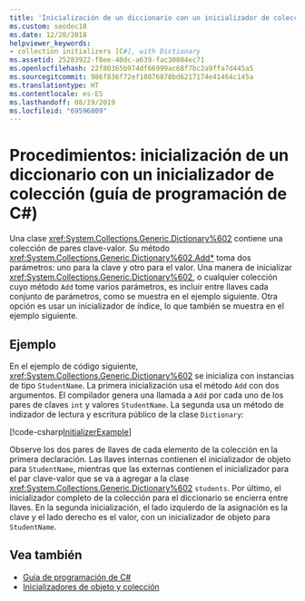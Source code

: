 ```yaml
---
title: 'Inicialización de un diccionario con un inicializador de colección: Guía de programación de C#'
ms.custom: seodec18
ms.date: 12/20/2018
helpviewer_keywords:
- collection initializers [C#], with Dictionary
ms.assetid: 25283922-f8ee-40dc-a639-fac30804ec71
ms.openlocfilehash: 22f80365b974df66999ac68f7bc2a9ffa7d445a5
ms.sourcegitcommit: 986f836f72ef10876878bd6217174e41464c145a
ms.translationtype: HT
ms.contentlocale: es-ES
ms.lasthandoff: 08/19/2019
ms.locfileid: "69596809"
---
```

# <a name="how-to-initialize-a-dictionary-with-a-collection-initializer-c-programming-guide"></a>Procedimientos: inicialización de un diccionario con un inicializador de colección (guía de programación de C#)

Una clase <xref:System.Collections.Generic.Dictionary%602> contiene una colección de pares clave-valor. Su método <xref:System.Collections.Generic.Dictionary%602.Add*> toma dos parámetros: uno para la clave y otro para el valor. Una manera de inicializar <xref:System.Collections.Generic.Dictionary%602>, o cualquier colección cuyo método `Add` tome varios parámetros, es incluir entre llaves cada conjunto de parámetros, como se muestra en el ejemplo siguiente. Otra opción es usar un inicializador de índice, lo que también se muestra en el ejemplo siguiente.

## <a name="example"></a>Ejemplo

En el ejemplo de código siguiente, <xref:System.Collections.Generic.Dictionary%602> se inicializa con instancias de tipo `StudentName`.  La primera inicialización usa el método `Add` con dos argumentos. El compilador genera una llamada a `Add` por cada uno de los pares de claves `int` y valores `StudentName`. La segunda usa un método de indizador de lectura y escritura público de la clase `Dictionary`:

[!code-csharp[InitializerExample](../../../../samples/snippets/csharp/programming-guide/classes-and-structs/object-collection-initializers/HowToDictionaryInitializer.cs#HowToDictionaryInitializer)]  

Observe los dos pares de llaves de cada elemento de la colección en la primera declaración. Las llaves internas contienen el inicializador de objeto para `StudentName`, mientras que las externas contienen el inicializador para el par clave-valor que se va a agregar a la clase <xref:System.Collections.Generic.Dictionary%602> `students`. Por último, el inicializador completo de la colección para el diccionario se encierra entre llaves. En la segunda inicialización, el lado izquierdo de la asignación es la clave y el lado derecho es el valor, con un inicializador de objeto para `StudentName`.

## <a name="see-also"></a>Vea también

- [Guía de programación de C#](../index.md)
- [Inicializadores de objeto y colección](./object-and-collection-initializers.md)
